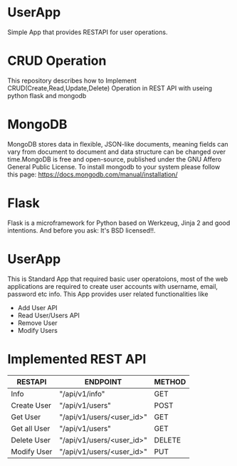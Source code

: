 # UserApp
  Simple App that provides RESTAPI for user operations.
  
# CRUD Operation
  This repository describes how to Implement CRUD(Create,Read,Update,Delete) Operation in REST API with useing python flask and 
 mongodb

# MongoDB
  MongoDB stores data in flexible, JSON-like documents, meaning fields can vary from document to document and data structure can be changed over time.MongoDB is free and open-source, published under the GNU Affero General Public License. To install mongodb to your system please follow this page: https://docs.mongodb.com/manual/installation/

# Flask
  Flask is a microframework for Python based on Werkzeug, Jinja 2 and good intentions. And before you ask: It's BSD licensed!!.

# UserApp
This is Standard App that required basic user operatoions, most of the web applications are required to create user accounts with username, email, password etc info. This App provides user related functionalities like 
- Add User API
- Read User/Users API
- Remove User
- Modify Users

# Implemented REST API

| RESTAPI | ENDPOINT | METHOD |
| ------ | ------ | ------ |
| Info | "/api/v1/info" | GET |
| Create User|"/api/v1/users"| POST |
| Get User| "/api/v1/users/<user_id>"|GET|
| Get all User| "/api/v1/users" | GET|
| Delete User | "/api/v1/users/<user_id>"| DELETE|
| Modify User | "/api/v1/users/<user_id>"|PUT|



